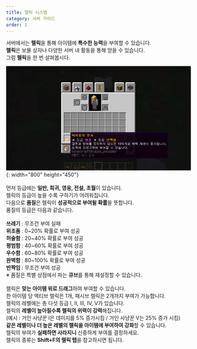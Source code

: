 ```yaml
---
title: 렐릭 시스템
category: 서버 가이드
order: 1
---
```


서버에서는 **렐릭**을 통해 아이템에 **특수한 능력**을 부여할 수 있습니다.<br>**렐릭**은 보물 상자나 다양한 서버 내 활동을 통해 얻을 수 있습니다.<br>그럼 **렐릭**을 한 번 살펴봅시다.

![](/uploads/2020-06-16-16-59-34.png){: width="800" height="450"}<br><br>먼저 등급에는 **일반, 희귀, 영웅, 전설, 초월**이 있습니다.<br>렐릭의 등급이 높을 수록 구하기가 어려워집니다.<br>다음으로 **품질**은 렐릭이 **성공적으로 부여될 확률**을 뜻합니다.<br>품질의 등급은 다음과 같습니다.<br><br>**쓰레기** : 무조건 부여 실패<br>**위조품** : 0~20% 확률로 부여 성공<br>**허술함** : 20~40% 확률로 부여 성공<br>**평범함** : 40~60% 확률로 부여 성공<br>**우수함** : 60~80% 확률로 부여 성공<br>**완벽함** : 80~100% 확률로 부여 성공<br>**반짝임** : 무조건 부여 성공<br>※ 품질은 특별 상점에서 파는&nbsp;**큐브**를 통해 재설정할 수 있습니다.<br><br>렐릭은 **맞는 아이템 위로 드래그**하여 부여할 수 있습니다.<br>한 아이템 당 액티브 렐릭은 1개, 패시브 렐릭은 2개까지 부여가 가능합니다.<br>렐릭의 레벨에는 총 다섯 등급 I, II, III, IV, V가 있습니다.<br>렐릭의 **레벨이 높아질수록 렐릭의 위력이 강력**해집니다.<br>(예시 : 거인 사냥꾼 I은 데미지를 5% 증가시킴 / 거인 사냥꾼 V는 25% 증가 시킴)<br>**같은 레벨이나 더 높은 레벨의 렐릭을 아이템에 부여하여 강화**할 수 있습니다.<br>렐릭의 부여가 **실패하면 사라지니** 신중하게 부여를 결정하세요.<br>렐릭의 종류는&nbsp;**Shift+F의 렐릭 탭**을 참고하시면 됩니다.